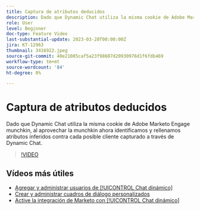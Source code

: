 ```yaml
---
title: Captura de atributos deducidos
description: Dado que Dynamic Chat utiliza la misma cookie de Adobe Marketo Engage munchkin, al aprovechar la munchkin ahora identificamos y rellenamos atributos inferidos contra cada posible cliente capturado a través de Dynamic Chat
role: User
level: Beginner
doc-type: Feature Video
last-substantial-update: 2023-03-20T00:00:00Z
jira: KT-12963
thumbnail: 3416922.jpeg
source-git-commit: 40e21085caf5a23f98607d20930976d1f6fdb469
workflow-type: tm+mt
source-wordcount: '84'
ht-degree: 0%

---
```



# Captura de atributos deducidos

Dado que Dynamic Chat utiliza la misma cookie de Adobe Marketo Engage munchkin, al aprovechar la munchkin ahora identificamos y rellenamos atributos inferidos contra cada posible cliente capturado a través de Dynamic Chat.

>[!VIDEO](https://video.tv.adobe.com/v/3416922/?quality=12&learn=on)

## Vídeos más útiles

* [Agregar y administrar usuarios de [!UICONTROL Chat dinámico] ](user-management.md)
* [Crear y administrar cuadros de diálogo personalizados](dialogue-management.md)
* [Active la integración de Marketo con [!UICONTROL Chat dinámico] ](marketo-integration.md)
